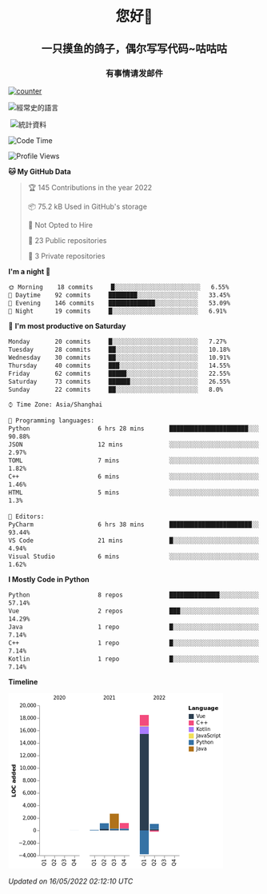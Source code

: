 

<!--
**kitUIN/kitUIN** is a ✨ _special_ ✨ repository because its `README.md` (this file) appears on your GitHub profile.

Here are some ideas to get you started:

- 🔭 I’m currently working on ...
- 🌱 I’m currently learning ...
- 👯 I’m looking to collaborate on ...
- 🤔 I’m looking for help with ...
- 💬 Ask me about ...
- 📫 How to reach me: ...
- 😄 Pronouns: ...
- ⚡ Fun fact: ...
-->
<h1 align="center">您好👋</h1>
<h2 align="center">一只摸鱼的鸽子，偶尔写写代码~咕咕咕</h2>
<h3 align="center">有事情请发邮件</h3>

[![counter](https://count.getloli.com/get/@KitUIN?theme=rule34)](https://count.getloli.com/)

<p><img align="center" src="https://github-readme-stats.vercel.app/api/top-langs?username=kitUIN&show_icons=true&theme=gruvbox&locale=cn&layout=compact" alt="經常史的語言" /></p>

<p>&nbsp;<img align="center" src="https://github-readme-stats.vercel.app/api?username=kitUIN&show_icons=true&theme=gruvbox&locale=cn" alt="統計資料" /></p>


<!--START_SECTION:waka-->
![Code Time](http://img.shields.io/badge/Code%20Time-0%20secs-blue)

![Profile Views](http://img.shields.io/badge/Profile%20Views-7-blue)

**🐱 My GitHub Data** 

> 🏆 145 Contributions in the year 2022
 > 
> 📦 75.2 kB Used in GitHub's storage 
 > 
> 🚫 Not Opted to Hire
 > 
> 📜 23 Public repositories 
 > 
> 🔑 3 Private repositories  
 > 
**I'm a night 🦉** 

```text
🌞 Morning    18 commits     █░░░░░░░░░░░░░░░░░░░░░░░░   6.55% 
🌆 Daytime    92 commits     ████████░░░░░░░░░░░░░░░░░   33.45% 
🌃 Evening    146 commits    █████████████░░░░░░░░░░░░   53.09% 
🌙 Night      19 commits     █░░░░░░░░░░░░░░░░░░░░░░░░   6.91%

```
📅 **I'm most productive on Saturday** 

```text
Monday       20 commits     █░░░░░░░░░░░░░░░░░░░░░░░░   7.27% 
Tuesday      28 commits     ██░░░░░░░░░░░░░░░░░░░░░░░   10.18% 
Wednesday    30 commits     ██░░░░░░░░░░░░░░░░░░░░░░░   10.91% 
Thursday     40 commits     ███░░░░░░░░░░░░░░░░░░░░░░   14.55% 
Friday       62 commits     █████░░░░░░░░░░░░░░░░░░░░   22.55% 
Saturday     73 commits     ██████░░░░░░░░░░░░░░░░░░░   26.55% 
Sunday       22 commits     ██░░░░░░░░░░░░░░░░░░░░░░░   8.0%

```


```text
⌚︎ Time Zone: Asia/Shanghai

💬 Programming languages: 
Python                   6 hrs 28 mins       ██████████████████████░░░   90.88% 
JSON                     12 mins             ░░░░░░░░░░░░░░░░░░░░░░░░░   2.97% 
TOML                     7 mins              ░░░░░░░░░░░░░░░░░░░░░░░░░   1.82% 
C++                      6 mins              ░░░░░░░░░░░░░░░░░░░░░░░░░   1.46% 
HTML                     5 mins              ░░░░░░░░░░░░░░░░░░░░░░░░░   1.3%

📝 Editors: 
PyCharm                  6 hrs 38 mins       ███████████████████████░░   93.44% 
VS Code                  21 mins             █░░░░░░░░░░░░░░░░░░░░░░░░   4.94% 
Visual Studio            6 mins              ░░░░░░░░░░░░░░░░░░░░░░░░░   1.62%

```

**I Mostly Code in Python** 

```text
Python                   8 repos             ██████████████░░░░░░░░░░░   57.14% 
Vue                      2 repos             ███░░░░░░░░░░░░░░░░░░░░░░   14.29% 
Java                     1 repo              █░░░░░░░░░░░░░░░░░░░░░░░░   7.14% 
C++                      1 repo              █░░░░░░░░░░░░░░░░░░░░░░░░   7.14% 
Kotlin                   1 repo              █░░░░░░░░░░░░░░░░░░░░░░░░   7.14%

```


**Timeline**

![Chart not found](https://raw.githubusercontent.com/kitUIN/kitUIN/main/charts/bar_graph.png) 


 *Updated on 16/05/2022 02:12:10 UTC*
<!--END_SECTION:waka-->
